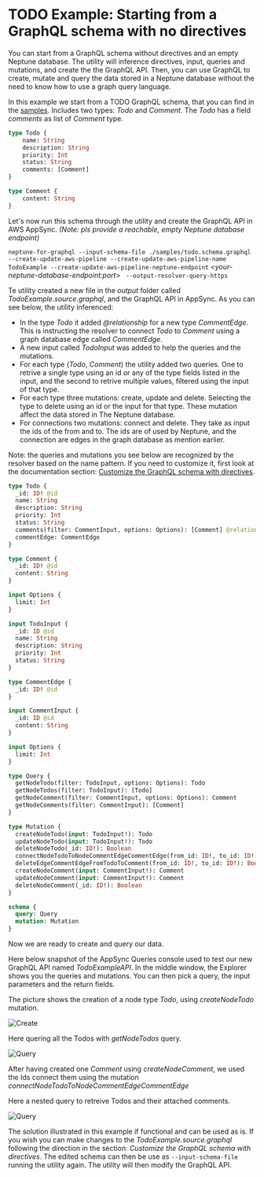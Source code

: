 # TODO Example: Starting from a GraphQL schema with no directives
You can start from a GraphQL schema without directives and an empty Neptune database. The utility will inference directives, input, queries and mutations, and create the the GraphQL API. Then, you can use GraphQL to create, mutate and query the data stored in a Neptune database without the need to know how to use a graph query language. 

In this example we start from a TODO GraphQL schema, that you can find in the [samples](https://github.com/aws/amazon-neptune-for-graphql/blob/main/samples/todo.schema.graphql). Includes two types: *Todo* and *Comment*. The *Todo* has a field *comments* as list of *Comment* type.

```graphql
type Todo {    
    name: String
    description: String
    priority: Int
    status: String
    comments: [Comment]
}

type Comment {        
    content: String
}
```

Let's now run this schema through the utility and create the GraphQL API in AWS AppSync. *(Note: pls provide a reachable, empty Neptune database endpoint)*

`neptune-for-graphql --input-schema-file ./samples/todo.schema.graphql --create-update-aws-pipeline --create-update-aws-pipeline-name TodoExample --create-update-aws-pipeline-neptune-endpoint` <*your-neptune-database-endpoint:port*> ` --output-resolver-query-https`

Te utility created a new file in the *output* folder called *TodoExample.source.graphql*, and the GraphQL API in AppSync. As you can see below, the utility inferenced:

- In the type *Todo* it added *@relationship* for a new type *CommentEdge*. This is instructing the resolver to connect *Todo* to *Comment* using a graph database edge called *CommentEdge*.
- A new input called *TodoInput* was added to help the queries and the mutations.
- For each type (*Todo*, *Comment*) the utility added two queries. One to retrive a single type using an id or any of the type fields listed in the input, and the second to retrive multiple values, filtered using the input of that type.
- For each type three mutations: create, update and delete. Selecting the type to delete using an id or the input for that type. These mutation affect the data stored in The Neptune database.
- For connections two mutations: connect and delete. They take as input the ids of the from and to. The ids are of used by Neptune, and the connection are edges in the graph database as mention earlier.

Note: the queries and mutations you see below are recognized by the resolver based on the name pattern. If you need to customize it, first look at the documentation section: [Customize the GraphQL schema with directives](https://github.com/aws/amazon-neptune-for-graphql/blob/main/README.md/#customize-the-graphql-schema-with-directives).

```graphql
type Todo {
  _id: ID! @id
  name: String
  description: String
  priority: Int
  status: String
  comments(filter: CommentInput, options: Options): [Comment] @relationship(type: "CommentEdge", direction: OUT)  
  commentEdge: CommentEdge
}

type Comment {
  _id: ID! @id
  content: String
}

input Options {
  limit: Int
}

input TodoInput {
  _id: ID @id
  name: String
  description: String
  priority: Int
  status: String
}

type CommentEdge {
  _id: ID! @id
}

input CommentInput {
  _id: ID @id
  content: String
}

input Options {
  limit: Int
}

type Query {
  getNodeTodo(filter: TodoInput, options: Options): Todo
  getNodeTodos(filter: TodoInput): [Todo]
  getNodeComment(filter: CommentInput, options: Options): Comment
  getNodeComments(filter: CommentInput): [Comment]
}

type Mutation {
  createNodeTodo(input: TodoInput!): Todo
  updateNodeTodo(input: TodoInput!): Todo
  deleteNodeTodo(_id: ID!): Boolean
  connectNodeTodoToNodeCommentEdgeCommentEdge(from_id: ID!, to_id: ID!): CommentEdge
  deleteEdgeCommentEdgeFromTodoToComment(from_id: ID!, to_id: ID!): Boolean
  createNodeComment(input: CommentInput!): Comment
  updateNodeComment(input: CommentInput!): Comment
  deleteNodeComment(_id: ID!): Boolean
}

schema {
  query: Query
  mutation: Mutation
}
```

Now we are ready to create and query our data. 

Here below snapshot of the AppSync Queries console used to test our new GraphQL API named *TodoExampleAPI*.
In the middle window, the Explorer shows you the queries and mutations. You can then pick a query, the input parameters and the return fields. 

The picture shows the creation of a node type *Todo*, using *createNodeTodo* mutation.

![Create](https://github.com/aws/amazon-neptune-for-graphql/blob/main/doc/images/todoCreate.jpg)

Here quering all the Todos with *getNodeTodos* query.

![Query](https://github.com/aws/amazon-neptune-for-graphql/blob/main/doc/images/todoGetTodos.jpg)

After having created one *Comment* using *createNodeComment*, we used the Ids connect them using the mutation *connectNodeTodoToNodeCommentEdgeCommentEdge*

Here a nested query to retreive Todos and their attached comments.

![Query](https://github.com/aws/amazon-neptune-for-graphql/blob/main/doc/images/todoNestedQuery.JPG)

The solution illustrated in this example if functional and can be used as is. If you wish you can make changes to the *TodoExample.source.graphql* following the direction in the section: *Customize the GraphQL schema with directives*. The edited schema can then be use as `--input-schema-file` running the utility again. The utility will then modify the GraphQL API.
